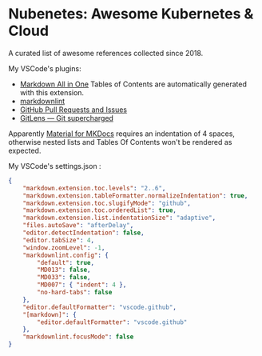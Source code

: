 # Nubenetes: Awesome Kubernetes & Cloud

A curated list of awesome references collected since 2018.

My VSCode's plugins:

- [Markdown All in One](https://marketplace.visualstudio.com/items?itemName=yzhang.markdown-all-in-one) Tables of Contents are automatically generated with this extension.
- [markdownlint](https://marketplace.visualstudio.com/items?itemName=DavidAnson.vscode-markdownlint)
- [GitHub Pull Requests and Issues](https://marketplace.visualstudio.com/items?itemName=GitHub.vscode-pull-request-github)
- [GitLens — Git supercharged](https://marketplace.visualstudio.com/items?itemName=DavidAnson.vscode-markdownlint)

Apparently [Material for MKDocs](https://squidfunk.github.io/mkdocs-material/) requires an indentation of 4 spaces, otherwise nested lists and Tables Of Contents won't be rendered as expected.

My VSCode's settings.json :

```json
{
    "markdown.extension.toc.levels": "2..6",
    "markdown.extension.tableFormatter.normalizeIndentation": true,
    "markdown.extension.toc.slugifyMode": "github",
    "markdown.extension.toc.orderedList": true,
    "markdown.extension.list.indentationSize": "adaptive",
    "files.autoSave": "afterDelay",
    "editor.detectIndentation": false,
    "editor.tabSize": 4,
    "window.zoomLevel": -1,
    "markdownlint.config": {
        "default": true,
        "MD013": false,
        "MD033": false,
        "MD007": { "indent": 4 },
        "no-hard-tabs": false
    },
    "editor.defaultFormatter": "vscode.github",
    "[markdown]": {
        "editor.defaultFormatter": "vscode.github"
    },
    "markdownlint.focusMode": false
}
```
